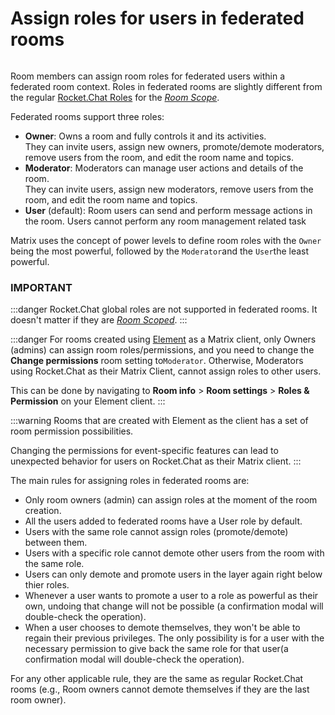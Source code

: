 # Assign roles for users in federated rooms

<figure><img src="../..//Premium.svg" alt=""></img><figcaption></figcaption></figure>

Room members can assign room roles for federated users within a federated room context. Roles in federated rooms are slightly different from the regular [Rocket.Chat Roles](../../../../permissions/#default-roles) for the [_Room Scope_](../../../../permissions/#scope-of-roles).

Federated rooms support three roles:

* **Owner**: Owns a room and fully controls it and its activities.\
  They can invite users, assign new owners, promote/demote moderators, remove users from the room, and edit the room name and topics.
* **Moderator**: Moderators can manage user actions and details of the room.\
  They can invite users, assign new moderators, remove users from the room, and edit the room name and topics.
* **User** (default): Room users can send and perform message actions in the room. Users cannot perform any room management related task

Matrix uses the concept of power levels to define room roles with the `Owner` being the most powerful, followed by the `Moderator`and the `User`the least powerful.

### IMPORTANT

:::danger
Rocket.Chat global roles are not supported in federated rooms. It doesn't matter if they are [_Room Scoped_](../../../../permissions/#scope-of-roles).
:::

:::danger
For rooms created using [Element](https://app.element.io/#/welcome) as a Matrix client, only Owners (admins) can assign room roles/permissions, and you need to change the **Change permissions** room setting to`Moderator`. Otherwise, Moderators using Rocket.Chat as their Matrix Client, cannot assign roles to other users.

This can be done by navigating to **Room info** > **Room settings** > **Roles & Permission** on your Element client.
:::

:::warning
Rooms that are created with Element as the client has a set of room permission possibilities.

Changing the permissions for event-specific features can lead to unexpected behavior for users on Rocket.Chat as their Matrix client.
:::

The main rules for assigning roles in federated rooms are:

* Only room owners (admin) can assign roles at the moment of the room creation.
* All the users added to federated rooms have a User role by default.
* Users with the same role cannot assign roles (promote/demote) between them.
* Users with a specific role cannot demote other users from the room with the same role.
* Users can only demote and promote users in the layer again right below thier roles.
* Whenever a user wants to promote a user to a role as powerful as their own, undoing that change will not be possible (a confirmation modal will double-check the operation).
* When a user chooses to demote themselves, they won't be able to regain their previous privileges. The only possibility is for a user with the necessary permission to give back the same role for that user(a confirmation modal will double-check the operation).

For any other applicable rule, they are the same as regular Rocket.Chat rooms (e.g., Room owners cannot demote themselves if they are the last room owner).
